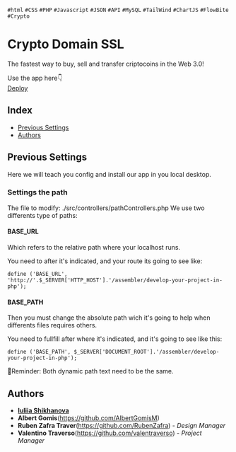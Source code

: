 `#html` `#CSS` `#PHP` `#Javascript` `#JSON` `#API` `#MySQL` `#TailWind` `#ChartJS` `#FlowBite` `#Crypto`
# Crypto Domain SSL

The fastest way to buy, sell and transfer criptocoins in the Web 3.0!

Use the app here👇<br>
[Deploy]()

## Index

- [Previous Settings](#previous-settings)
- [Authors](#authors)

## Previous Settings

Here we will teach you config and install our app in you local desktop.

### Settings the path

The file to modify: ./src/controllers/pathControllers.php
We use two differents type of paths:

#### BASE_URL

Which refers to the relative path where your localhost runs.

You need to after it's indicated, and your route its going to see like:

    define ('BASE_URL', 'http://'.$_SERVER['HTTP_HOST'].'/assembler/develop-your-project-in-php');

#### BASE_PATH

Then you must change the absolute path wich it's going to help when differents files requires others.

You need to fullfill after where it's indicated, and it's going to see like this:

    define ('BASE_PATH', $_SERVER['DOCUMENT_ROOT'].'/assembler/develop-your-project-in-php');

🤔Reminder: Both dynamic path text need to be the same.

## Authors

- [**Iuliia Shikhanova**](https://github.com/IuliiaNova)
- **Albert Gomis**(https://github.com/AlbertGomisM)
- **Ruben Zafra Traver**(https://github.com/RubenZafra) - *Design Manager*
- **Valentino Traverso**(https://github.com/valentraverso) - *Project Manager*